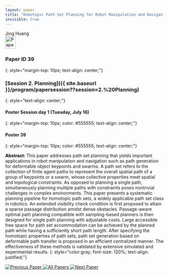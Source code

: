 ```yaml
---
layout: paper
title: "Homotopic Path Set Planning for Robot Manipulation and Navigation"
invisible: true
---
```

<div class="paper-authors">
<div class="paper-author-box">
    <div class="paper-author-name">Jing Huang</div>
    <div class="paper-author-uni"></div>
</div>

</div><div class="paper-pdf">
                <div> <a href="https://enriquecoronadozu.github.io/rssproceedings2024/rss20/p039.pdf"><img src="{{ site.baseurl }}/images/paper_link.png" alt="Paper Website" width = "33"  height = "40"/></a> </div>
                </div>

### Paper ID 39
{: style="margin-top: 10px; text-align: center;"}

### [Session 2. Planning]({{ site.baseurl }}/program/papersession??session=2.%20Planning)
{: style="text-align: center;"}

#### Poster Session day 1 (Tuesday, July 16)
{: style="margin-top: 10px; color: #555555; text-align: center;"}

#### Poster 39
{: style="margin-top: 10px; color: #555555; text-align: center;"}

<b style="color: black;">Abstract: </b>This paper addresses path set planning that yields important applications in robot manipulation and navigation such as path generation for deformable object keypoints and swarms. A path set refers to the collection of finite agent paths to represent the overall spatial path of a group of keypoints or a swarm, whose collective properties meet spatial and topological constraints. As opposed to planning a single path, simultaneously planning multiple paths with constraints poses nontrivial challenges in complex environments. This paper presents a systematic planning pipeline for homotopic path sets, a widely applicable path set class in robotics. An extended visibility check condition is first proposed to attain a sparse passage distribution amidst dense obstacles. Passage-aware optimal path planning compatible with sampling-based planners is then designed for single path planning with adjustable costs. Large accessible free space for path set accommodation can be achieved by the planned path while having a sufficiently short path length. After specifying the homotopic properties of path sets, path set generation based on deformable path transfer is proposed in an efficient centralized manner. The effectiveness of these methods is validated by extensive simulated and experimental results.
{: style="color:gray; font-size: 120%; text-align: justified;"}


<div class="paper-menu">
<a href="{{ site.baseurl }}/program/papers/038/"> <img src="{{ site.baseurl }}/images/previous_paper_icon.png" alt="Previous Paper" title="Previous Paper"/> </a>
<a href="{{ site.baseurl }}/program/papers"><img src="{{ site.baseurl }}/images/overview_icon.png" alt="All Papers" title="All Papers"/> </a>
<a href="{{ site.baseurl }}/program/papers/040/"> <img src="{{ site.baseurl }}/images/next_paper_icon.png" alt="Next Paper" title="Next Paper"/> </a>

</div>
